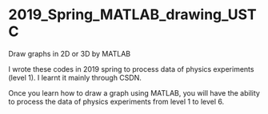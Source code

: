 # 2019_Spring_MATLAB_drawing_USTC
Draw graphs in 2D or 3D by MATLAB

I wrote these codes in 2019 spring to process data of physics experiments (level 1). I learnt it mainly through CSDN.

Once you learn how to draw a graph using MATLAB, you will have the ability to process the data of physics experiments from level 1 to level 6.
